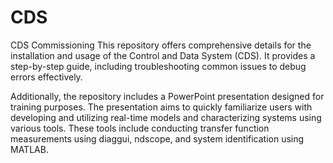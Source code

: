 # CDS
CDS Commissioning
This repository offers comprehensive details for the installation and usage of the Control and Data System (CDS). It provides a step-by-step guide, including troubleshooting common issues to debug errors effectively.

Additionally, the repository includes a PowerPoint presentation designed for training purposes. The presentation aims to quickly familiarize users with developing and utilizing real-time models and characterizing systems using various tools. These tools include conducting transfer function measurements using diaggui, ndscope, and system identification using MATLAB.
